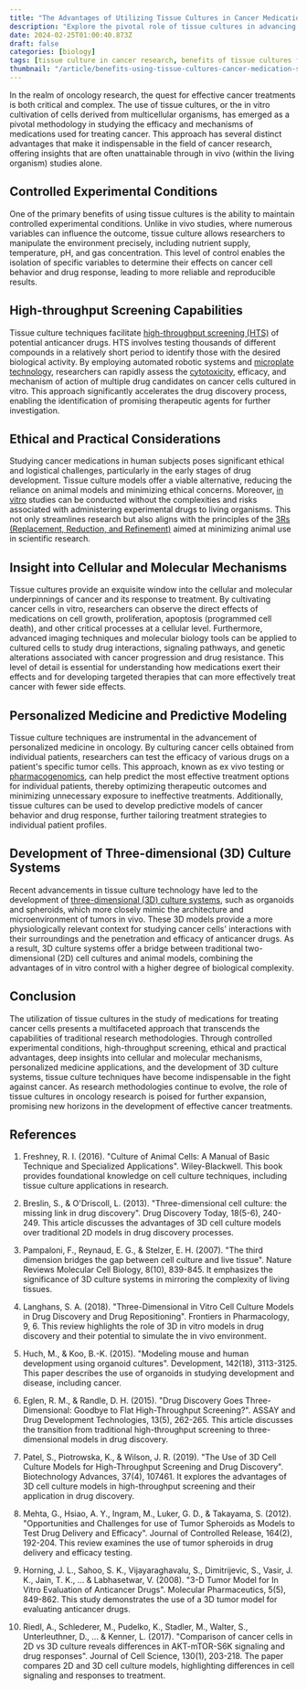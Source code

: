 ```yaml
---
title: "The Advantages of Utilizing Tissue Cultures in Cancer Medication Studies"
description: "Explore the pivotal role of tissue cultures in advancing cancer medication research, highlighting their benefits for controlled experimental conditions, high-throughput screening, and personalized medicine."
date: 2024-02-25T01:00:40.873Z
draft: false
categories: [biology]
tags: [tissue culture in cancer research, benefits of tissue cultures for drug screening, using tissue cultures in oncology, personalized medicine through tissue culture, high-throughput screening cancer treatments, ethical alternatives to animal testing in cancer research, cellular mechanisms in cancer medication studies, three-dimensional culture systems for cancer, advancements in tissue culture technology, pharmacogenomics and cancer treatment optimization]
thumbnail: "/article/benefits-using-tissue-cultures-cancer-medication-studies/thumb.png"
---
```


In the realm of oncology research, the quest for effective cancer treatments is both critical and complex. The use of tissue cultures, or the in vitro cultivation of cells derived from multicellular organisms, has emerged as a pivotal methodology in studying the efficacy and mechanisms of medications used for treating cancer. This approach has several distinct advantages that make it indispensable in the field of cancer research, offering insights that are often unattainable through in vivo (within the living organism) studies alone.

## Controlled Experimental Conditions

One of the primary benefits of using tissue cultures is the ability to maintain controlled experimental conditions. Unlike in vivo studies, where numerous variables can influence the outcome, tissue culture allows researchers to manipulate the environment precisely, including nutrient supply, temperature, pH, and gas concentration. This level of control enables the isolation of specific variables to determine their effects on cancer cell behavior and drug response, leading to more reliable and reproducible results.

## High-throughput Screening Capabilities

Tissue culture techniques facilitate [high-throughput screening (HTS)](https://en.wikipedia.org/wiki/High-throughput_screening) of potential anticancer drugs. HTS involves testing thousands of different compounds in a relatively short period to identify those with the desired biological activity. By employing automated robotic systems and [microplate technology](https://en.wikipedia.org/wiki/Plate_reader), researchers can rapidly assess the [cytotoxicity](https://en.wikipedia.org/wiki/Cytotoxicity), efficacy, and mechanism of action of multiple drug candidates on cancer cells cultured in vitro. This approach significantly accelerates the drug discovery process, enabling the identification of promising therapeutic agents for further investigation.

## Ethical and Practical Considerations

Studying cancer medications in human subjects poses significant ethical and logistical challenges, particularly in the early stages of drug development. Tissue culture models offer a viable alternative, reducing the reliance on animal models and minimizing ethical concerns. Moreover, [in vitro](https://en.wikipedia.org/wiki/In_vitro) studies can be conducted without the complexities and risks associated with administering experimental drugs to living organisms. This not only streamlines research but also aligns with the principles of the [3Rs (Replacement, Reduction, and Refinement)](https://en.wikipedia.org/wiki/National_Centre_for_the_Replacement,_Refinement_and_Reduction_of_Animals_in_Research) aimed at minimizing animal use in scientific research.

## Insight into Cellular and Molecular Mechanisms

Tissue cultures provide an exquisite window into the cellular and molecular underpinnings of cancer and its response to treatment. By cultivating cancer cells in vitro, researchers can observe the direct effects of medications on cell growth, proliferation, apoptosis (programmed cell death), and other critical processes at a cellular level. Furthermore, advanced imaging techniques and molecular biology tools can be applied to cultured cells to study drug interactions, signaling pathways, and genetic alterations associated with cancer progression and drug resistance. This level of detail is essential for understanding how medications exert their effects and for developing targeted therapies that can more effectively treat cancer with fewer side effects.

## Personalized Medicine and Predictive Modeling

Tissue culture techniques are instrumental in the advancement of personalized medicine in oncology. By culturing cancer cells obtained from individual patients, researchers can test the efficacy of various drugs on a patient's specific tumor cells. This approach, known as ex vivo testing or [pharmacogenomics](https://en.wikipedia.org/wiki/Pharmacogenomics), can help predict the most effective treatment options for individual patients, thereby optimizing therapeutic outcomes and minimizing unnecessary exposure to ineffective treatments. Additionally, tissue cultures can be used to develop predictive models of cancer behavior and drug response, further tailoring treatment strategies to individual patient profiles.

## Development of Three-dimensional (3D) Culture Systems

Recent advancements in tissue culture technology have led to the development of [three-dimensional (3D) culture systems](https://en.wikipedia.org/wiki/3D_cell_culture), such as organoids and spheroids, which more closely mimic the architecture and microenvironment of tumors in vivo. These 3D models provide a more physiologically relevant context for studying cancer cells' interactions with their surroundings and the penetration and efficacy of anticancer drugs. As a result, 3D culture systems offer a bridge between traditional two-dimensional (2D) cell cultures and animal models, combining the advantages of in vitro control with a higher degree of biological complexity.

## Conclusion

The utilization of tissue cultures in the study of medications for treating cancer cells presents a multifaceted approach that transcends the capabilities of traditional research methodologies. Through controlled experimental conditions, high-throughput screening, ethical and practical advantages, deep insights into cellular and molecular mechanisms, personalized medicine applications, and the development of 3D culture systems, tissue culture techniques have become indispensable in the fight against cancer. As research methodologies continue to evolve, the role of tissue cultures in oncology research is poised for further expansion, promising new horizons in the development of effective cancer treatments.

## References


1. Freshney, R. I. (2016). "Culture of Animal Cells: A Manual of Basic Technique and Specialized Applications". Wiley-Blackwell. This book provides foundational knowledge on cell culture techniques, including tissue culture applications in research.

2. Breslin, S., & O'Driscoll, L. (2013). "Three-dimensional cell culture: the missing link in drug discovery". Drug Discovery Today, 18(5-6), 240-249. This article discusses the advantages of 3D cell culture models over traditional 2D models in drug discovery processes.

3. Pampaloni, F., Reynaud, E. G., & Stelzer, E. H. (2007). "The third dimension bridges the gap between cell culture and live tissue". Nature Reviews Molecular Cell Biology, 8(10), 839-845. It emphasizes the significance of 3D culture systems in mirroring the complexity of living tissues.

4. Langhans, S. A. (2018). "Three-Dimensional in Vitro Cell Culture Models in Drug Discovery and Drug Repositioning". Frontiers in Pharmacology, 9, 6. This review highlights the role of 3D in vitro models in drug discovery and their potential to simulate the in vivo environment.

5. Huch, M., & Koo, B.-K. (2015). "Modeling mouse and human development using organoid cultures". Development, 142(18), 3113-3125. This paper describes the use of organoids in studying development and disease, including cancer.

6. Eglen, R. M., & Randle, D. H. (2015). "Drug Discovery Goes Three-Dimensional: Goodbye to Flat High-Throughput Screening?". ASSAY and Drug Development Technologies, 13(5), 262-265. This article discusses the transition from traditional high-throughput screening to three-dimensional models in drug discovery.

7. Patel, S., Piotrowska, K., & Wilson, J. R. (2019). "The Use of 3D Cell Culture Models for High-Throughput Screening and Drug Discovery". Biotechnology Advances, 37(4), 107461. It explores the advantages of 3D cell culture models in high-throughput screening and their application in drug discovery.

8. Mehta, G., Hsiao, A. Y., Ingram, M., Luker, G. D., & Takayama, S. (2012). "Opportunities and Challenges for use of Tumor Spheroids as Models to Test Drug Delivery and Efficacy". Journal of Controlled Release, 164(2), 192-204. This review examines the use of tumor spheroids in drug delivery and efficacy testing.

9. Horning, J. L., Sahoo, S. K., Vijayaraghavalu, S., Dimitrijevic, S., Vasir, J. K., Jain, T. K., ... & Labhasetwar, V. (2008). "3-D Tumor Model for In Vitro Evaluation of Anticancer Drugs". Molecular Pharmaceutics, 5(5), 849-862. This study demonstrates the use of a 3D tumor model for evaluating anticancer drugs.

10. Riedl, A., Schlederer, M., Pudelko, K., Stadler, M., Walter, S., Unterleuthner, D., ... & Kenner, L. (2017). "Comparison of cancer cells in 2D vs 3D culture reveals differences in AKT-mTOR-S6K signaling and drug responses". Journal of Cell Science, 130(1), 203-218. The paper compares 2D and 3D cell culture models, highlighting differences in cell signaling and responses to treatment.

